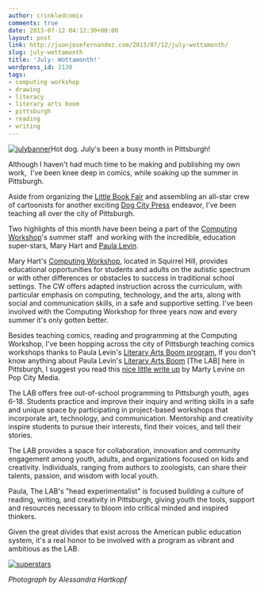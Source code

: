 ```yaml
---
author: crinkledcomix
comments: true
date: 2013-07-12 04:12:30+00:00
layout: post
link: http://juanjosefernandez.com/2013/07/12/july-wottamonth/
slug: july-wottamonth
title: 'July: Wottamonth!'
wordpress_id: 2130
tags:
- computing workshop
- drawing
- literacy
- literary arts boom
- pittsburgh
- reading
- writing
---
```


[![julybanner](http://fernandezjuanjose.files.wordpress.com/2013/07/julybanner.gif)](http://fernandezjuanjose.files.wordpress.com/2013/07/julybanner.gif)Hot dog. July's been a busy month in Pittsburgh!

Although I haven't had much time to be making and publishing my own work,  I've been knee deep in comics, while soaking up the summer in Pittsburgh.

Aside from organizing the [Little Book Fair](littlebookfair.tumblr.com) and assembling an all-star crew of cartoonists for another exciting [Dog City Press](http://www.dogcitypress.com/) endeavor, I've been teaching all over the city of Pittsburgh.

Two highlights of this month have been being a part of the [Computing Workshop](https://www.facebook.com/computingworkshop)'s summer staff  and working with the incredible, education super-stars, Mary Hart and [Paula Levin](http://remakelearning.org/person/levin-paula/).

Mary Hart's [Computing Workshop](https://www.facebook.com/computingworkshop), located in Squirrel Hill, provides educational opportunities for students and adults on the autistic spectrum or with other differences or obstacles to success in traditional school settings. The CW offers adapted instruction across the curriculum, with particular emphasis on computing, technology, and the arts, along with social and communication skills, in a safe and supportive setting. I've been involved with the Computing Workshop for three years now and every summer it's only gotten better.

Besides teaching comics, reading and programming at the Computing Workshop, I've been hopping across the city of Pittsburgh teaching comics workshops thanks to Paula Levin's [Literary Arts Boom program.](http://literaryartsboom.org/) If you don't know anything about Paula Levin's [Literary Arts Boom](http://literaryartsboom.org/) [The LAB] here in Pittsburgh, I suggest you read this [nice little write up](http://www.popcitymedia.com/forgood/labassemblesummercamps071013.aspx?utm_source=VerticalResponse&utm_medium=Email&utm_term=Storytellers%2C+comics+artists%2C+mad+scientists%3A+Do+The+LAB+and+Assemble+have+camps+for+you%21&utm_content=%7BEmail_Address%7D&utm_campaign=Who%27s+the+fairest+of+them+all%3F) by Marty Levine on Pop City Media.

The LAB offers free out-of-school programming to Pittsburgh youth, ages 6-18. Students practice and improve their inquiry and writing skills in a safe and unique space by participating in project-based workshops that incorporate art, technology, and communication. Mentorship and creativity inspire students to pursue their interests, find their voices, and tell their stories.

The LAB provides a space for collaboration, innovation and community engagement among youth, adults, and organizations focused on kids and creativity. Individuals, ranging from authors to zoologists, can share their talents, passion, and wisdom with local youth.

Paula, The LAB's "head experimentalist" is focused building a culture of reading, writing, and creativity in Pittsburgh, giving youth the tools, support and resources necessary to bloom into critical minded and inspired thinkers.

Given the great divides that exist across the American public education system, it's a real honor to be involved with a program as vibrant and ambitious as the LAB.

[![superstars](http://fernandezjuanjose.files.wordpress.com/2013/07/superstars.gif)](http://fernandezjuanjose.files.wordpress.com/2013/07/superstars.gif)


_Photograph by Alessandra Hartkopf_
